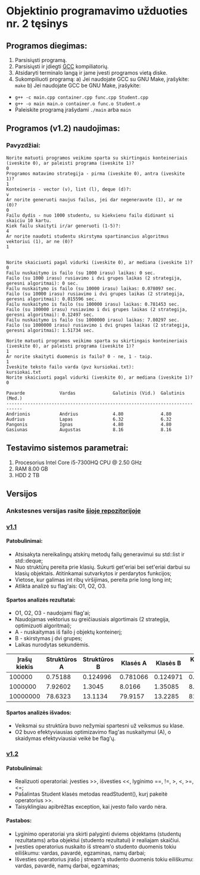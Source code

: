 # Objektinio programavimo užduoties nr. 2 tęsinys

## Programos diegimas:
1. Parsisiųsti programą.
2. Parsisiųsti ir įdiegti [GCC](https://gcc.gnu.org/) kompiliatorių.
3. Atsidaryti terminalo langą ir jame įvesti programos vietą diske.
4. Sukompiliuoti programą:
a) Jei naudojate GCC su GNU Make, įrašykite: `make`
b) Jei naudojate GCC be GNU Make, įrašykite:
- `g++ -c main.cpp container.cpp func.cpp Student.cpp`
- `g++ -o main main.o container.o func.o Student.o`
- Paleiskite programą įrašydami `./main` arba `main`

## Programos (v1.2) naudojimas:
### Pavyzdžiai:
```
Norite matuoti programos veikimo sparta su skirtingais konteineriais (iveskite 0), ar paleisti programa (iveskite 1)?
0
Programos matavimo strategija - pirma (iveskite 0), antra (iveskite 1)?
1
Konteineris - vector (v), list (l), deque (d)?:
v
Ar norite generuoti naujus failus, jei dar negeneravote (1), ar ne (0)?
0
Failu dydis - nuo 1000 studentu, su kiekvienu failu didinant si skaiciu 10 kartu.
Kiek failu skaityti ir/ar generuoti (1-5)?:
4
Ar norite naudoti studentu skirstyma spartinancius algoritmus vektoriui (1), ar ne (0)?
1


Norite skaiciuoti pagal vidurki (iveskite 0), ar mediana (iveskite 1)?
0
Failu nuskaitymo is failo (su 1000 irasu) laikas: 0 sec.
Failo (su 1000 irasu) rusiavimo i dvi grupes laikas (2 strategija, geresni algoritmai): 0 sec.
Failu nuskaitymo is failo (su 10000 irasu) laikas: 0.078097 sec.
Failo (su 10000 irasu) rusiavimo i dvi grupes laikas (2 strategija, geresni algoritmai): 0.015596 sec.
Failu nuskaitymo is failo (su 100000 irasu) laikas: 0.781453 sec.
Failo (su 100000 irasu) rusiavimo i dvi grupes laikas (2 strategija, geresni algoritmai): 0.12497 sec.
Failu nuskaitymo is failo (su 1000000 irasu) laikas: 7.80297 sec.
Failo (su 1000000 irasu) rusiavimo i dvi grupes laikas (2 strategija, geresni algoritmai): 1.51734 sec.
```
```
Norite matuoti programos veikimo sparta su skirtingais konteineriais (iveskite 0), ar paleisti programa (iveskite 1)?
1
Ar norite skaityti duomenis is failo? 0 - ne, 1 - taip.
1
Iveskite teksto failo varda (pvz kursiokai.txt):
kursiokai.txt
Norite skaiciuoti pagal vidurki (iveskite 0), ar mediana (iveskite 1)?
0

Pavarde             Vardas              Galutinis (Vid.)  Galutinis (Med.)
----------------------------------------------------------------------------
Andrionis           Andrius             4.80              4.80
Audrius             Lapas               6.32              6.32
Pangonis            Ignas               4.80              4.80
Gasiunas            Augustas            8.16              8.16
```
## Testavimo sistemos parametrai:
1. Procesorius Intel Core i5-7300HQ CPU @ 2.50 GHz
2. RAM 8.00 GB
3. HDD 2 TB

## Versijos
### Ankstesnes versijas rasite [šioje repozitorijoje](https://github.com/ignaspangonis/ObjektinisProgramavimas-2/)

### [v1.1](https://github.com/ignaspangonis/ObjektinisProgramavimas-3/releases/tag/v1.1)
#### Patobulinimai:
- Atsisakyta nereikalingų atskirų metodų failų generavimui su std::list ir std::deque;
- Nuo struktūrų pereita prie klasių. Sukurti get'eriai bei set'eriai darbui su klasių objektais. Atitinkamai sutvarkytos ir perdarytos funkcijos;
- Vietose, kur galimas int ribų viršijimas, pereita prie long long int;
- Atlikta analizė su flag'ais: O1, O2, O3.

#### Spartos analizės rezultatai:
- O1, O2, O3 - naudojami flag'ai;
- Naudojamas vektorius su greičiausiais algortimais (2 strategija, optimizuoti algoritmai);
- A - nuskaitymas iš failo į objektų konteinerį;
- B - skirstymas į dvi grupes;
- Laikas nurodytas sekundėmis.

| Įrašų kiekis | Struktūros A | Struktūros B | Klasės A | Klasės B | Klasės A O1 | Klasės B O1 | Klasės A O2 | Klasės B O2 | Klasės A O3 | Klasės B O3 |
|--------------|--------------|--------------|----------|----------|-------------|-------------|-------------|-------------|-------------|-------------|
| 100000       | 0.75188      | 0.124996     | 0.781066 | 0.124971 | 0.792878    | 0.131649    | 0.765471    | 0.125275    | 0.785948    | 0.12497     |
| 1000000      | 7.92602      | 1.3045       | 8.0166   | 1.35085  | 8.33828     | 1.51817     | 7.68328     | 1.43428     | 7.85201     | 1.45358     |
| 10000000     | 78.6323      | 13.1134      | 79.9157  | 13.2285  | 81.4987     | 14.9894     | 75.0212     | 14.2151     | 77.6569     | 14.0493     |

#### Spartos analizės išvados:
- Veiksmai su struktūra buvo nežymiai spartesni už veiksmus su klase.
- O2 buvo efektyviausias optimizavimo flag'as nuskaitymui (A), o skaidymas efektyviausiai veikė be flag'ų.

### [v1.2](https://github.com/ignaspangonis/ObjektinisProgramavimas-3/releases/tag/v1.2)
#### Patobulinimai:
- Realizuoti operatoriai: įvesties >>, išvesties <<, lyginimo ==, !=, >, <, >=, <=;
- Pašalintas Student klasės metodas readStudent(), kurį pakeitė operatorius >>.
- Taisyklingiau apibrėžtas exception, kai įvesto failo vardo nėra.
#### Pastabos:
- Lyginimo operatoriai yra skirti palyginti dviems objektams (studentų rezultatams) arba objektui (studento rezultatui) ir realiajam skaičiui.
- Įvesties operatorius nuskaito iš stream'o studento duomenis tokiu eiliškumu: vardas, pavardė, egzaminas, namų darbai;
- Išvesties operatorius įrašo į stream'ą studento duomenis tokiu eiliškumu: vardas, pavardė, namų darbai, egzaminas;

